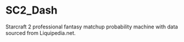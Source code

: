 # SC2_Dash
Starcraft 2 professional fantasy matchup probability machine with data sourced from Liquipedia.net.
